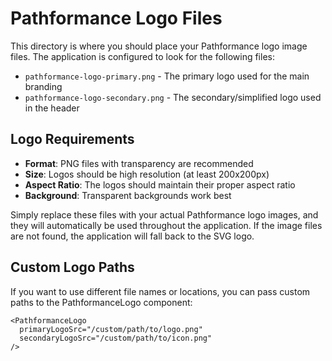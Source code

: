 # Pathformance Logo Files

This directory is where you should place your Pathformance logo image files. The application is configured to look for the following files:

- `pathformance-logo-primary.png` - The primary logo used for the main branding
- `pathformance-logo-secondary.png` - The secondary/simplified logo used in the header

## Logo Requirements

- **Format**: PNG files with transparency are recommended
- **Size**: Logos should be high resolution (at least 200x200px)
- **Aspect Ratio**: The logos should maintain their proper aspect ratio
- **Background**: Transparent backgrounds work best

Simply replace these files with your actual Pathformance logo images, and they will automatically be used throughout the application. If the image files are not found, the application will fall back to the SVG logo.

## Custom Logo Paths

If you want to use different file names or locations, you can pass custom paths to the PathformanceLogo component:

```tsx
<PathformanceLogo 
  primaryLogoSrc="/custom/path/to/logo.png" 
  secondaryLogoSrc="/custom/path/to/icon.png" 
/>
``` 
